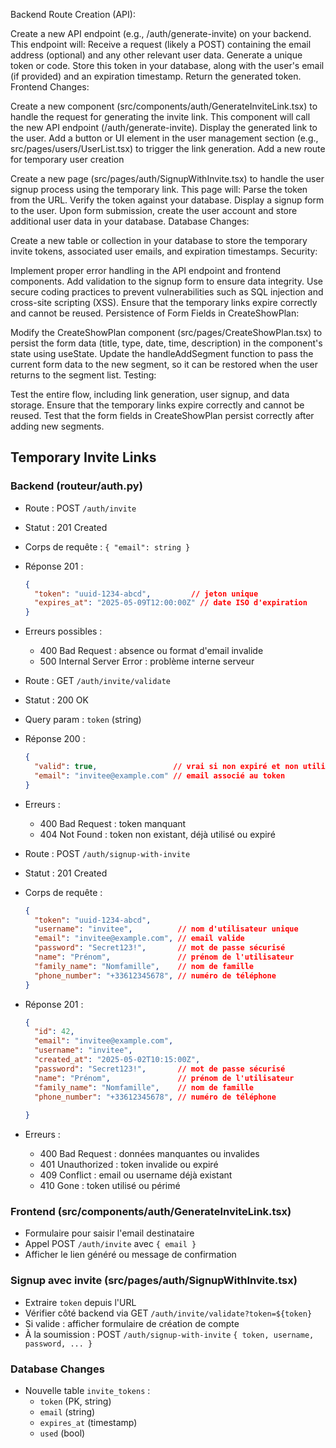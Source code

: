 Backend Route Creation (API):

Create a new API endpoint (e.g., /auth/generate-invite) on your backend.
This endpoint will:
Receive a request (likely a POST) containing the email address (optional) and any other relevant user data.
Generate a unique token or code.
Store this token in your database, along with the user's email (if provided) and an expiration timestamp.
Return the generated token.
Frontend Changes:

Create a new component (src/components/auth/GenerateInviteLink.tsx) to handle the request for generating the invite link.
This component will call the new API endpoint (/auth/generate-invite).
Display the generated link to the user.
Add a button or UI element in the user management section (e.g., src/pages/users/UserList.tsx) to trigger the link generation.
Add a new route for temporary user creation

Create a new page (src/pages/auth/SignupWithInvite.tsx) to handle the user signup process using the temporary link.
This page will:
Parse the token from the URL.
Verify the token against your database.
Display a signup form to the user.
Upon form submission, create the user account and store additional user data in your database.
Database Changes:

Create a new table or collection in your database to store the temporary invite tokens, associated user emails, and expiration timestamps.
Security:

Implement proper error handling in the API endpoint and frontend components.
Add validation to the signup form to ensure data integrity.
Use secure coding practices to prevent vulnerabilities such as SQL injection and cross-site scripting (XSS).
Ensure that the temporary links expire correctly and cannot be reused.
Persistence of Form Fields in CreateShowPlan:

Modify the CreateShowPlan component (src/pages/CreateShowPlan.tsx) to persist the form data (title, type, date, time, description) in the component's state using useState.
Update the handleAddSegment function to pass the current form data to the new segment, so it can be restored when the user returns to the segment list.
Testing:

Test the entire flow, including link generation, user signup, and data storage.
Ensure that the temporary links expire correctly and cannot be reused.
Test that the form fields in CreateShowPlan persist correctly after adding new segments.

## Temporary Invite Links

### Backend (routeur/auth.py)
- Route : POST `/auth/invite`
- Statut : 201 Created
- Corps de requête : `{ "email": string }`
- Réponse 201 :
  ```json
  {
    "token": "uuid-1234-abcd",         // jeton unique
    "expires_at": "2025-05-09T12:00:00Z" // date ISO d'expiration
  }
  ```
- Erreurs possibles :
  - 400 Bad Request : absence ou format d'email invalide
  - 500 Internal Server Error : problème interne serveur

- Route : GET `/auth/invite/validate`
- Statut : 200 OK
- Query param : `token` (string)
- Réponse 200 :
  ```json
  {
    "valid": true,                 // vrai si non expiré et non utilisé
    "email": "invitee@example.com" // email associé au token
  }
  ```
- Erreurs :
  - 400 Bad Request : token manquant
  - 404 Not Found : token non existant, déjà utilisé ou expiré

- Route : POST `/auth/signup-with-invite`
- Statut : 201 Created
- Corps de requête :
  ```json
  {
    "token": "uuid-1234-abcd",
    "username": "invitee",          // nom d'utilisateur unique
    "email": "invitee@example.com", // email valide
    "password": "Secret123!",       // mot de passe sécurisé
    "name": "Prénom",               // prénom de l'utilisateur
    "family_name": "Nomfamille",    // nom de famille
    "phone_number": "+33612345678", // numéro de téléphone
  }
  ```
- Réponse 201 :
  ```json
  {
    "id": 42,
    "email": "invitee@example.com",
    "username": "invitee",
    "created_at": "2025-05-02T10:15:00Z",
    "password": "Secret123!",       // mot de passe sécurisé
    "name": "Prénom",               // prénom de l'utilisateur
    "family_name": "Nomfamille",    // nom de famille
    "phone_number": "+33612345678", // numéro de téléphone
    
  }
  ```
- Erreurs :
  - 400 Bad Request : données manquantes ou invalides
  - 401 Unauthorized : token invalide ou expiré
  - 409 Conflict : email ou username déjà existant
  - 410 Gone : token utilisé ou périmé

### Frontend (src/components/auth/GenerateInviteLink.tsx)
- Formulaire pour saisir l'email destinataire
- Appel POST `/auth/invite` avec `{ email }`
- Afficher le lien généré ou message de confirmation

### Signup avec invite (src/pages/auth/SignupWithInvite.tsx)
- Extraire `token` depuis l'URL
- Vérifier côté backend via GET `/auth/invite/validate?token=${token}`
- Si valide : afficher formulaire de création de compte
- À la soumission : POST `/auth/signup-with-invite` `{ token, username, password, ... }`

### Database Changes
- Nouvelle table `invite_tokens` :
  - `token` (PK, string)
  - `email` (string)
  - `expires_at` (timestamp)
  - `used` (bool)